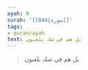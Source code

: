 ```yaml
---
ayah: 9
surah: '[[044|سورة]]'
tags:
- quran/ayah
text: بل هم في شك يلعبون
---
```

> بل هم في شك يلعبون
